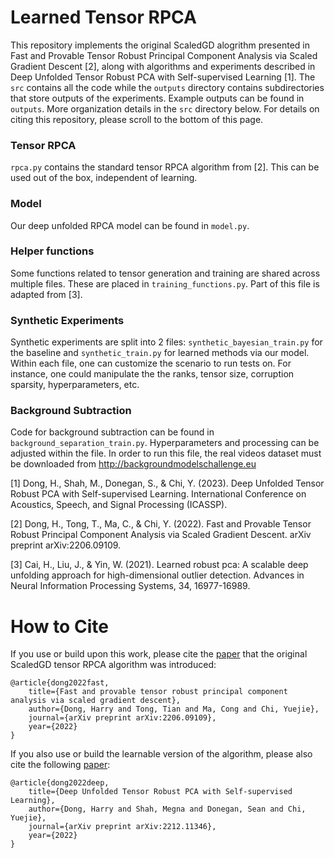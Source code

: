 # Learned Tensor RPCA 

This repository implements the original ScaledGD alogrithm presented in Fast and Provable Tensor Robust Principal Component Analysis via Scaled Gradient Descent \[2\], along with algorithms and experiments described in Deep Unfolded Tensor Robust PCA with Self-supervised Learning \[1\]. 
The `src` contains all the code while the `outputs` directory contains subdirectories that store outputs of the experiments.
Example outputs can be found in `outputs`.
More organization details in the `src` directory below. 
For details on citing this repository, please scroll to the bottom of this page.

### Tensor RPCA

`rpca.py` contains the standard tensor RPCA algorithm from \[2\]. 
This can be used out of the box, independent of learning.

### Model

Our deep unfolded RPCA model can be found in `model.py`.

### Helper functions

Some functions related to tensor generation and training are shared across multiple files. 
These are placed in `training_functions.py`.
Part of this file is adapted from \[3\].

### Synthetic Experiments

Synthetic experiments are split into 2 files: `synthetic_bayesian_train.py` for the baseline and `synthetic_train.py` for learned methods via our model.
Within each file, one can customize the scenario to run tests on.
For instance, one could manipulate the the ranks, tensor size, corruption sparsity, hyperparameters, etc.

### Background Subtraction

Code for background subtraction can be found in `background_separation_train.py`. 
Hyperparameters and processing can be adjusted within the file.
In order to run this file, the real videos dataset must be downloaded from http://backgroundmodelschallenge.eu


\[1\] Dong, H., Shah, M., Donegan, S., & Chi, Y. (2023). Deep Unfolded Tensor Robust PCA with Self-supervised Learning. International Conference on Acoustics, Speech, and Signal Processing (ICASSP).

\[2\] Dong, H., Tong, T., Ma, C., & Chi, Y. (2022). Fast and Provable Tensor Robust Principal Component Analysis via Scaled Gradient Descent. arXiv preprint arXiv:2206.09109.

\[3\] Cai, H., Liu, J., & Yin, W. (2021). Learned robust pca: A scalable deep unfolding approach for high-dimensional outlier detection. Advances in Neural Information Processing Systems, 34, 16977-16989.


# How to Cite

If you use or build upon this work, please cite the [paper](https://arxiv.org/abs/2206.09109) that the original ScaledGD tensor RPCA algorithm was introduced:

    @article{dong2022fast,
        title={Fast and provable tensor robust principal component analysis via scaled gradient descent},
        author={Dong, Harry and Tong, Tian and Ma, Cong and Chi, Yuejie},
        journal={arXiv preprint arXiv:2206.09109},
        year={2022}
    }

If you also use or build the learnable version of the algorithm, please also cite the following [paper](https://arxiv.org/abs/2212.11346):

    @article{dong2022deep,
        title={Deep Unfolded Tensor Robust PCA with Self-supervised Learning},
        author={Dong, Harry and Shah, Megna and Donegan, Sean and Chi, Yuejie},
        journal={arXiv preprint arXiv:2212.11346},
        year={2022}
    }

